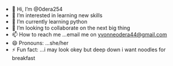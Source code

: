 - 👋 Hi, I’m @0dera254
- 👀 I’m interested in learning new skills
- 🌱 I’m currently learning python
- 💞️ I’m looking to collaborate on the next big thing
- 📫 How to reach me ...email me on yvonneodera44@gmail.com
- 😄 Pronouns: ...she/her
- ⚡ Fun fact: ...i may look okey but deep down i want noodles for breakfast

<!---
0dera254/0dera254 is a ✨ special ✨ repository because its `README.md` (this file) appears on your GitHub profile.
You can click the Preview link to take a look at your changes.
--->
